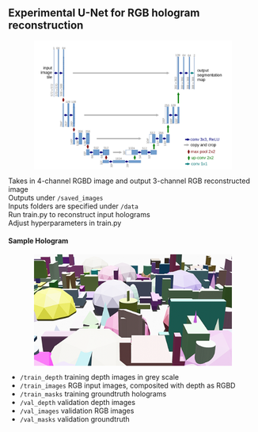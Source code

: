 ## Experimental U-Net for RGB hologram reconstruction
<p align="center"><img src="saved_images/Unet.png" align="center" width="400">

Takes in 4-channel RGBD image and output 3-channel RGB reconstructed image\
Outputs under `/saved_images`\
Inputs folders are specified under `/data`\
Run train.py to reconstruct input holograms\
Adjust hyperparameters in train.py
#### Sample Hologram
<p align="center"><img src="saved_images/random1.png" align="center" width="400">

- `/train_depth` training depth images in grey scale 
- `/train_images` RGB input images, composited with depth as RGBD 
- `/train_masks` training groundtruth holograms
- `/val_depth` validation depth images
- `/val_images` validation RGB images
- `/val_masks` validation groundtruth

 